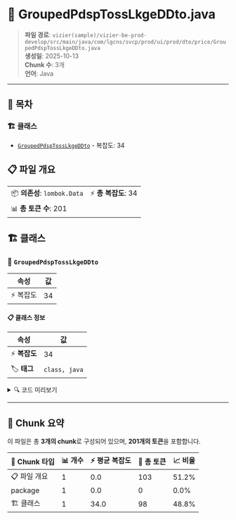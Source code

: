 # 📄 GroupedPdspTossLkgeDDto.java

> **파일 경로**: `vizier(sample)/vizier-be-prod-develop/src/main/java/com/lgcns/svcp/prod/ui/prod/dto/price/GroupedPdspTossLkgeDDto.java`  
> **생성일**: 2025-10-13  
> **Chunk 수**: 3개  
> **언어**: Java
---

## 📑 목차

### 🏗️ 클래스
- [`GroupedPdspTossLkgeDDto`](#class-groupedpdsptosslkgeddto) - 복잡도: 34

## 📋 파일 개요

| | |
|--|--|
| 📦 **의존성**: `lombok.Data` | ⚡ **총 복잡도**: 34 |
| 📊 **총 토큰 수**: 201 |  |



## 🏗️ 클래스

### <a id="class-groupedpdsptosslkgeddto"></a>🎯 `GroupedPdspTossLkgeDDto`

| 속성 | 값 |
|------|----|
| ⚡ 복잡도 | 34 |



#### 📋 클래스 정보

| 속성 | 값 |
|------|----|
| ⚡ **복잡도** | 34 || 📍 **라인 범위** | 6-6 |
| 🏷️ **태그** | `class, java` |

<details>
<summary>🔍 코드 미리보기</summary>

```java
public class GroupedPdspTossLkgeDDto {
	public GroupedPdspTossLkgeDDto(PdspTossLkgeDDto pdspTossLkgeDDto) {
		this.generalDetails = new GeneralDetailFields(pdspTossLkgeDDto);
		this.additionalParams = new AdditionalParamFields(pdspTossLkgeDDto);
	}
	private GeneralDetailFields generalDetails;

	@Data
	public static class GeneralDetailFields {
		private String type;
		private String pdspNm;
		private String pdspCd;
		private String valdEndDtm;

		public GeneralDetailFields (PdspTossLkgeDDto pdspTossLkgeDDto) {
			this.type = pdspTossLkgeDDto.getType();
			this.pdspNm = pdspTossLkgeDDto.getPdspNm();
			this.pdspCd = pdspTossLkgeDDto.getPdspCd();
			this.valdEndDtm = pdspTossLkgeDDto.getValdEndDtm();
		}
	}

	private AdditionalParamFields additionalParams;

	@Data
	public static class Additio...
```

**Chunk 정보**
- 🆔 **ID**: `da13c483afec`
- 📍 **라인**: 6-6
- 📊 **토큰**: 98
- 🏷️ **태그**: `class, java`

</details>

---





## 🧩 Chunk 요약

이 파일은 총 **3개의 chunk**로 구성되어 있으며, **201개의 토큰**을 포함합니다.

| 🧩 Chunk 타입 | 📊 개수 | ⚡ 평균 복잡도 | 📝 총 토큰 | 📈 비율 |
|---------------|--------|-------------|----------|--------|
| 📋 파일 개요 | 1 | 0.0 | 103 | 51.2% |
| package | 1 | 0.0 | 0 | 0.0% |
| 🏗️ 클래스 | 1 | 34.0 | 98 | 48.8% |

